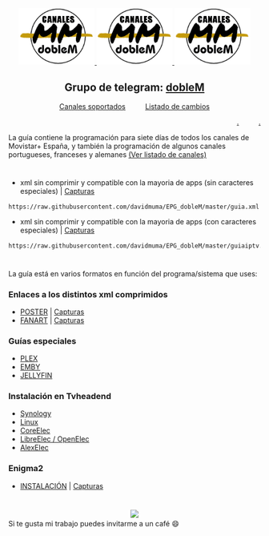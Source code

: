 <p align="center">
  <a href="https://github.com/davidmuma/EPG_dobleM"> <img src="https://raw.githubusercontent.com/davidmuma/Canales_dobleM/master/Images/logo_dobleM.png" width="30%" height="30%"> </a>
  <a href="https://github.com/davidmuma/Canales_dobleM"> <img src="https://raw.githubusercontent.com/davidmuma/Canales_dobleM/master/Images/logo_dobleM.png" width="30%" height="30%"> </a>
  <a href="https://github.com/davidmuma/Docker_dobleM"> <img src="https://raw.githubusercontent.com/davidmuma/Canales_dobleM/master/Images/logo_dobleM.png" width="30%" height="30%"> </a>
</p>

<h2 align="center">
  Grupo de telegram: <a href="https://t.me/EPG_dobleM">dobleM</a>
</h2>

<p align="center">
<a href="https://github.com/davidmuma/EPG_dobleM/blob/master/Varios/Canales_soportados.txt">Canales soportados</a>
&nbsp&nbsp&nbsp&nbsp&nbsp&nbsp&nbsp&nbsp
<a href="https://github.com/davidmuma/EPG_dobleM/blob/master/Varios/changelog.md">Listado de cambios</a>
</p>

<p align="right">
<a href="https://github.com/davidmuma/EPG_dobleM/blob/master/Varios/WG++LOG.txt">.</a>
&nbsp&nbsp&nbsp&nbsp&nbsp&nbsp&nbsp&nbsp
<a href="https://github.com/davidmuma/EPG_dobleM/blob/master/Varios/WG++old.txt">.</a>
</p>


La guía contiene la programación para siete días de todos los canales de Movistar+ España, y también la programación de algunos canales portugueses, franceses y alemanes <a href="https://github.com/davidmuma/EPG_dobleM/blob/master/Varios/Canales_soportados.txt">(Ver listado de canales)</a>
#
- xml sin comprimir y compatible con la mayoria de apps (sin caracteres especiales) | [Capturas](https://raw.githubusercontent.com/davidmuma/Canales_dobleM/master/Varios/EPG/iptvsin.jpg)
```
https://raw.githubusercontent.com/davidmuma/EPG_dobleM/master/guia.xml
```
- xml sin comprimir y compatible con la mayoria de apps (con caracteres especiales)  | [Capturas](https://raw.githubusercontent.com/davidmuma/Canales_dobleM/master/EPG/Varios/iptvcon.jpg)
```
https://raw.githubusercontent.com/davidmuma/EPG_dobleM/master/guiaiptv.xml
```
#
La guía está en varios formatos en función del programa/sistema que uses:

### Enlaces a los distintos xml comprimidos
- [POSTER](https://github.com/davidmuma/Canales_dobleM/blob/master/Varios/XMLposter.md) | [Capturas](https://github.com/davidmuma/EPG_dobleM/blob/master/Varios/capturasP.md)
- [FANART](https://github.com/davidmuma/Canales_dobleM/blob/master/Varios/XMLfanart.md) | [Capturas](https://github.com/davidmuma/EPG_dobleM/blob/master/Varios/capturasF.md)

### Guías especiales
- [PLEX](https://github.com/davidmuma/EPG_dobleM/blob/master/Varios/XMLplex.md)
- [EMBY](https://github.com/davidmuma/EPG_dobleM/blob/master/Varios/XMLemby.md)
- [JELLYFIN](https://github.com/davidmuma/EPG_dobleM/blob/master/Varios/XMLjelly.md)

### Instalación en Tvheadend
- [Synology](https://github.com/davidmuma/Canales_dobleM/blob/master/Varios/EPG/tvh_syno.md)
- [Linux](https://github.com/davidmuma/Canales_dobleM/blob/master/Varios/EPG/tvh_linux.md)
- [CoreElec](https://github.com/davidmuma/Canales_dobleM/blob/master/Varios/EPG/tvh_core.md)
- [LibreElec / OpenElec](https://github.com/davidmuma/Canales_dobleM/blob/master/Varios/EPG/tvh_libre.md)
- [AlexElec](https://github.com/davidmuma/Canales_dobleM/blob/master/Varios/EPG/tvh_alex.md)

### Enigma2
- [INSTALACIÓN](https://github.com/davidmuma/Canales_dobleM/blob/master/Varios/INSenigma2.md) | [Capturas](https://github.com/davidmuma/EPG_dobleM/blob/master/Varios/capturasE.md)
#
<div class="pull left"><center><a href="https://www.paypal.me/EPGdobleM"><img src="http://www.webgrabplus.com/sites/default/files/styles/thumbnail/public/badges/donation.png" style="height: auto !important;width: auto !important;" ></a> </center>Si te gusta mi trabajo puedes invitarme a un café 😄</div>

#



